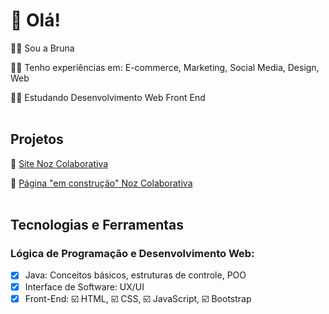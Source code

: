 # 👋 Olá!
:raising_hand_woman: Sou a Bruna

:woman_technologist: Tenho experiências em: E-commerce, Marketing, Social Media, Design, Web

:woman_student: Estudando Desenvolvimento Web Front End
<br><br>

## Projetos
:link: [Site Noz Colaborativa](https://github.com/brunacdp/nozcolab)

:link: [Página "em construção" Noz Colaborativa](https://github.com/brunacdp/nozcolabtemp)
<br><br>

## Tecnologias e Ferramentas
### Lógica de Programação e Desenvolvimento Web:
- [X] Java: Conceitos básicos, estruturas de controle, POO
- [X] Interface de Software: UX/UI
- [X] Front-End: :ballot_box_with_check: HTML, :ballot_box_with_check: CSS, :ballot_box_with_check: JavaScript, :ballot_box_with_check: Bootstrap

<!---
brunacdp/brunacdp is a ✨ special ✨ repository because its `README.md` (this file) appears on your GitHub profile.
You can click the Preview link to take a look at your changes.
--->
